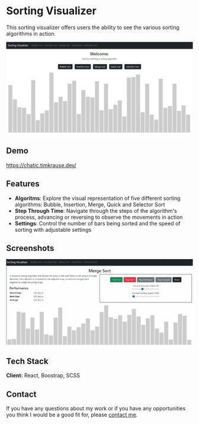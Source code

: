 # Sorting Visualizer

This sorting visualizer offers users the ability to see the various sorting algorithms in action.

![App Screenshot](src/images/sorting_visualizer_home.PNG)

## Demo

https://chatic.timkrause.dev/

## Features

- **Algoritms**: Explore the visual representation of five different sorting algorithms: Bubble, Insertion, Merge, Quick and Selector Sort
- **Step Through Time**: Navigate through the steps of the algorithm's process, advancing or reversing to observe the movements in action
- **Settings**: Control the number of bars being sorted and the speed of sorting with adjustable settings

## Screenshots

![App Sorting Gif](src/images/merge_sort.gif)

## Tech Stack

**Client:** React, Boostrap, SCSS

## Contact
If you have any questions about my work or if you have any opportunities you think I would be a good fit for, please [contact me](mailto:timkrausedev@gmail.com).
